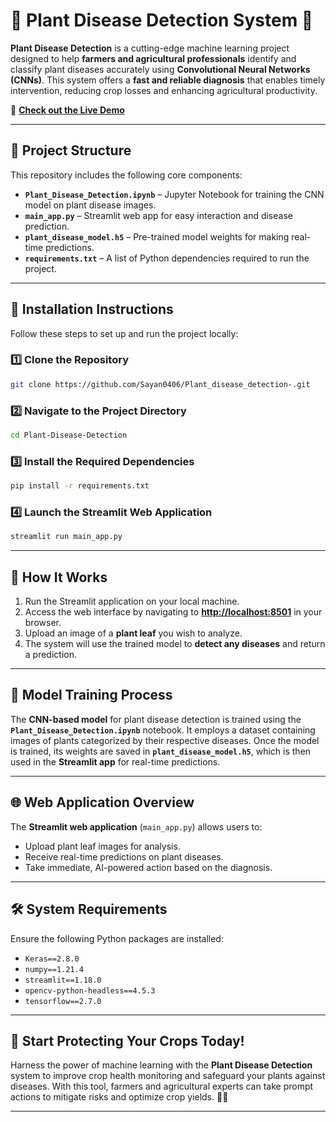 # 🌱 **Plant Disease Detection System** 🔎

**Plant Disease Detection** is a cutting-edge machine learning project designed to help **farmers and agricultural professionals** identify and classify plant diseases accurately using **Convolutional Neural Networks (CNNs)**. This system offers a **fast and reliable diagnosis** that enables timely intervention, reducing crop losses and enhancing agricultural productivity.

🚀 **[Check out the Live Demo]( )**

---

## 📂 **Project Structure**

This repository includes the following core components:

- **`Plant_Disease_Detection.ipynb`** – Jupyter Notebook for training the CNN model on plant disease images.
- **`main_app.py`** – Streamlit web app for easy interaction and disease prediction.
- **`plant_disease_model.h5`** – Pre-trained model weights for making real-time predictions.
- **`requirements.txt`** – A list of Python dependencies required to run the project.

---

## 🚀 **Installation Instructions**

Follow these steps to set up and run the project locally:

### 1️⃣ **Clone the Repository**
```bash
git clone https://github.com/Sayan0406/Plant_disease_detection-.git
```

### 2️⃣ **Navigate to the Project Directory**
```bash
cd Plant-Disease-Detection
```

### 3️⃣ **Install the Required Dependencies**
```bash
pip install -r requirements.txt
```

### 4️⃣ **Launch the Streamlit Web Application**
```bash
streamlit run main_app.py
```

---

## 🌿 **How It Works**

1. Run the Streamlit application on your local machine.
2. Access the web interface by navigating to **[http://localhost:8501](http://localhost:8501)** in your browser.
3. Upload an image of a **plant leaf** you wish to analyze.
4. The system will use the trained model to **detect any diseases** and return a prediction.

---

## 🧠 **Model Training Process**

The **CNN-based model** for plant disease detection is trained using the **`Plant_Disease_Detection.ipynb`** notebook. It employs a dataset containing images of plants categorized by their respective diseases. Once the model is trained, its weights are saved in **`plant_disease_model.h5`**, which is then used in the **Streamlit app** for real-time predictions.

---

## 🌐 **Web Application Overview**

The **Streamlit web application** (`main_app.py`) allows users to:

- Upload plant leaf images for analysis.
- Receive real-time predictions on plant diseases.
- Take immediate, AI-powered action based on the diagnosis.

---

## 🛠️ **System Requirements**

Ensure the following Python packages are installed:

- `Keras==2.8.0`
- `numpy==1.21.4`
- `streamlit==1.18.0`
- `opencv-python-headless==4.5.3`
- `tensorflow==2.7.0`

---

## 🚀 **Start Protecting Your Crops Today!**

Harness the power of machine learning with the **Plant Disease Detection** system to improve crop health monitoring and safeguard your plants against diseases. With this tool, farmers and agricultural experts can take prompt actions to mitigate risks and optimize crop yields. 🌿💡

---

